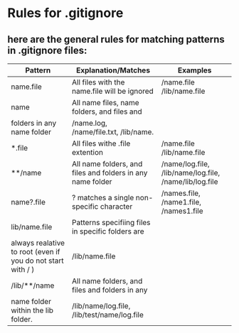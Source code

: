 # Rules for .gitignore
## here are the general rules for matching patterns in .gitignore files:

| Pattern                           | Explanation/Matches                                        | Examples |
| -------- | ------------------- | -------- |
| name.file             | All files with the name.file will be ignored                          | /name.file /lib/name.file |
|name                    | All name files, name folders, and files and 
                            folders in any name folder                                          | /name.log, /name/file.txt, /lib/name.|
|*.file                  | All files withe .file extention 	                                  |/name.file /lib/name.file |
|**/name                 | 	All name folders, and files and folders in any name folder          |/name/log.file, /lib/name/log.file, /name/lib/log.file |
|name?.file                      |	? matches a single non-specific character                   |	/names.file, /name1.file, /names1.file |
|lib/name.file              | Patterns specifiing files in specific folders are
                                always realative to root (even if you do not start with / )      | /lib/name.file|
|/lib/**/name               |	All name folders, and files and folders in any 
                                name folder within the lib folder.                                      |/lib/name/log.file, /lib/test/name/log.file |
